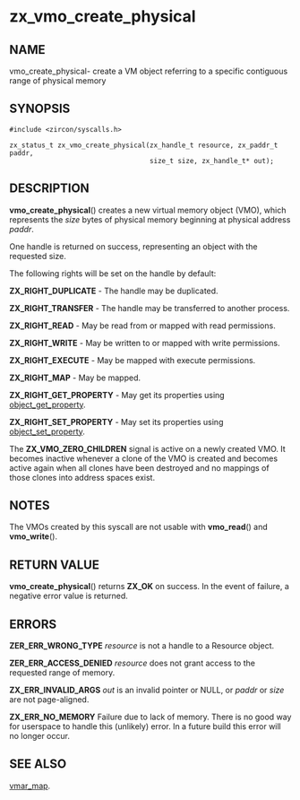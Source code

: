 # zx_vmo_create_physical

## NAME

vmo_create_physical- create a VM object referring to a specific contiguous range
of physical memory

## SYNOPSIS

```
#include <zircon/syscalls.h>

zx_status_t zx_vmo_create_physical(zx_handle_t resource, zx_paddr_t paddr,
                                   size_t size, zx_handle_t* out);
```

## DESCRIPTION

**vmo_create_physical**() creates a new virtual memory object (VMO), which represents the
*size* bytes of physical memory beginning at physical address *paddr*.

One handle is returned on success, representing an object with the requested
size.

The following rights will be set on the handle by default:

**ZX_RIGHT_DUPLICATE** - The handle may be duplicated.

**ZX_RIGHT_TRANSFER** - The handle may be transferred to another process.

**ZX_RIGHT_READ** - May be read from or mapped with read permissions.

**ZX_RIGHT_WRITE** - May be written to or mapped with write permissions.

**ZX_RIGHT_EXECUTE** - May be mapped with execute permissions.

**ZX_RIGHT_MAP** - May be mapped.

**ZX_RIGHT_GET_PROPERTY** - May get its properties using
[object_get_property](object_get_property).

**ZX_RIGHT_SET_PROPERTY** - May set its properties using
[object_set_property](object_set_property).

The **ZX_VMO_ZERO_CHILDREN** signal is active on a newly created VMO. It becomes
inactive whenever a clone of the VMO is created and becomes active again when
all clones have been destroyed and no mappings of those clones into address
spaces exist.

## NOTES

The VMOs created by this syscall are not usable with **vmo_read**() and
**vmo_write**().

## RETURN VALUE

**vmo_create_physical**() returns **ZX_OK** on success. In the event
of failure, a negative error value is returned.

## ERRORS

**ZER_ERR_WRONG_TYPE** *resource* is not a handle to a Resource object.

**ZER_ERR_ACCESS_DENIED** *resource* does not grant access to the requested
range of memory.

**ZX_ERR_INVALID_ARGS**  *out* is an invalid pointer or NULL, or *paddr* or
*size* are not page-aligned.

**ZX_ERR_NO_MEMORY**  Failure due to lack of memory.
There is no good way for userspace to handle this (unlikely) error.
In a future build this error will no longer occur.

## SEE ALSO

[vmar_map](vmar_map.md).
